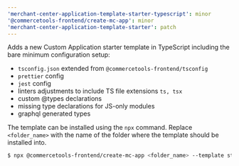 ```yaml
---
'merchant-center-application-template-starter-typescript': minor
'@commercetools-frontend/create-mc-app': minor
'merchant-center-application-template-starter': patch
---
```


Adds a new Custom Application starter template in TypeScript including the bare minimum configuration setup:

- `tsconfig.json` extended from `@commercetools-frontend/tsconfig`
- `prettier` config
- `jest` config
- linters adjustments to include TS file extensions `ts, tsx`
- custom @types declarations
- missing type declarations for JS-only modules
- graphql generated types

The template can be installed using the `npx` command. Replace `<folder_name>` with the name of the folder where the template should be installed into.

```bash
$ npx @commercetools-frontend/create-mc-app <folder_name> --template starter-typescript
```
